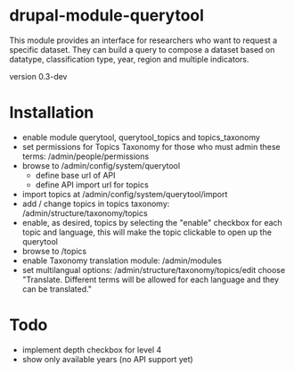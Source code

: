 # drupal-module-querytool
This module provides an interface for researchers who want to request a specific dataset.
They can build a query to compose a dataset based on datatype, classification type, year, region and multiple indicators.

version 0.3-dev

# Installation
- enable module querytool, querytool_topics and topics_taxonomy
- set permissions for Topics Taxonomy for those who must admin these terms: /admin/people/permissions
- browse to /admin/config/system/querytool
    - define base url of API
    - define API import url for topics
- import topics at /admin/config/system/querytool/import
- add / change topics in topics taxonomy: /admin/structure/taxonomy/topics
- enable, as desired, topics by selecting the "enable" checkbox for each topic and language, this will make the topic clickable to open up the querytool
- browse to /topics
- enable Taxonomy translation module: /admin/modules
- set multilangual options: /admin/structure/taxonomy/topics/edit choose  "Translate. Different terms will be allowed for each language and they can be translated."

# Todo
- implement depth checkbox for level 4
- show only available years (no API support yet)